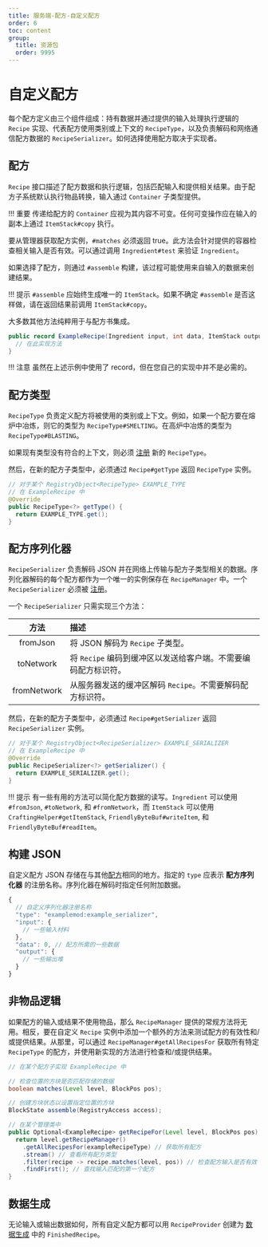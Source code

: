 ```yaml
---
title: 服务端-配方-自定义配方
order: 6
toc: content
group:
  title: 资源包
  order: 9995
---
```

自定义配方
=============

每个配方定义由三个组件组成：持有数据并通过提供的输入处理执行逻辑的 `Recipe` 实现、代表配方使用类别或上下文的 `RecipeType`，以及负责解码和网络通信配方数据的 `RecipeSerializer`。如何选择使用配方取决于实现者。

配方
------

`Recipe` 接口描述了配方数据和执行逻辑，包括匹配输入和提供相关结果。由于配方子系统默认执行物品转换，输入通过 `Container` 子类型提供。

!!! 重要
    传递给配方的 `Container` 应视为其内容不可变。任何可变操作应在输入的副本上通过 `ItemStack#copy` 执行。

要从管理器获取配方实例，`#matches` 必须返回 true。此方法会针对提供的容器检查相关输入是否有效。可以通过调用 `Ingredient#test` 来验证 `Ingredient`。

如果选择了配方，则通过 `#assemble` 构建，该过程可能使用来自输入的数据来创建结果。

!!! 提示
    `#assemble` 应始终生成唯一的 `ItemStack`。如果不确定 `#assemble` 是否这样做，请在返回结果前调用 `ItemStack#copy`。

大多数其他方法纯粹用于与配方书集成。

```java
public record ExampleRecipe(Ingredient input, int data, ItemStack output) implements Recipe<Container> {
  // 在此实现方法
}
```

!!! 注意
    虽然在上述示例中使用了 record，但在您自己的实现中并不是必需的。

配方类型
----------

`RecipeType` 负责定义配方将被使用的类别或上下文。例如，如果一个配方要在熔炉中冶炼，则它的类型为 `RecipeType#SMELTING`。在高炉中冶炼的类型为 `RecipeType#BLASTING`。

如果现有类型没有符合的上下文，则必须 [注册][forge] 新的 `RecipeType`。

然后，在新的配方子类型中，必须通过 `Recipe#getType` 返回 `RecipeType` 实例。

```java
// 对于某个 RegistryObject<RecipeType> EXAMPLE_TYPE
// 在 ExampleRecipe 中
@Override
public RecipeType<?> getType() {
  return EXAMPLE_TYPE.get();
}
```

配方序列化器
----------------

`RecipeSerializer` 负责解码 JSON 并在网络上传输与配方子类型相关的数据。序列化器解码的每个配方都作为一个唯一的实例保存在 `RecipeManager` 中。一个 `RecipeSerializer` 必须被 [注册][forge]。

一个 `RecipeSerializer` 只需实现三个方法：

 方法       | 描述
 :---:      | :---
fromJson    | 将 JSON 解码为 `Recipe` 子类型。
toNetwork   | 将 `Recipe` 编码到缓冲区以发送给客户端。不需要编码配方标识符。
fromNetwork | 从服务器发送的缓冲区解码 `Recipe`。不需要解码配方标识符。

然后，在新的配方子类型中，必须通过 `Recipe#getSerializer` 返回 `RecipeSerializer` 实例。

```java
// 对于某个 RegistryObject<RecipeSerializer> EXAMPLE_SERIALIZER
// 在 ExampleRecipe 中
@Override
public RecipeSerializer<?> getSerializer() {
  return EXAMPLE_SERIALIZER.get();
}
```

!!! 提示
    有一些有用的方法可以简化配方数据的读写。`Ingredient` 可以使用 `#fromJson`, `#toNetwork`, 和 `#fromNetwork`，而 `ItemStack` 可以使用 `CraftingHelper#getItemStack`, `FriendlyByteBuf#writeItem`, 和 `FriendlyByteBuf#readItem`。

构建 JSON
-----------------

自定义配方 JSON 存储在与其他[配方][json]相同的地方。指定的 `type` 应表示 **配方序列化器** 的注册名称。序列化器在解码时指定任何附加数据。

```js
{
  // 自定义序列化器注册名称
  "type": "examplemod:example_serializer",
  "input": {
    // 一些输入材料
  },
  "data": 0, // 配方所需的一些数据
  "output": {
    // 一些输出堆
  }
}
```

非物品逻辑
--------------

如果配方的输入或结果不使用物品，那么 `RecipeManager` 提供的常规方法将无用。相反，要在自定义 `Recipe` 实例中添加一个额外的方法来测试配方的有效性和/或提供结果。从那里，可以通过 `RecipeManager#getAllRecipesFor` 获取所有特定 `RecipeType` 的配方，并使用新实现的方法进行检查和/或提供结果。

```java
// 在某个配方子实现 ExampleRecipe 中

// 检查位置的方块是否匹配存储的数据
boolean matches(Level level, BlockPos pos);

// 创建方块状态以设置指定位置的方块
BlockState assemble(RegistryAccess access);

// 在某个管理类中
public Optional<ExampleRecipe> getRecipeFor(Level level, BlockPos pos) {
  return level.getRecipeManager()
    .getAllRecipesFor(exampleRecipeType) // 获取所有配方
    .stream() // 查看所有配方类型
    .filter(recipe -> recipe.matches(level, pos)) // 检查配方输入是否有效
    .findFirst(); // 查找输入匹配的第一个配方
}
```

数据生成
---------------

无论输入或输出数据如何，所有自定义配方都可以用 `RecipeProvider` 创建为 [数据生成][datagen] 中的 `FinishedRecipe`。

[forge]: ../../../concepts/registries.md#methods-for-registering
[json]: https://minecraft.wiki/w/Recipe#JSON_format
[manager]: ./index.md#recipe-manager
[datagen]: ../../../datagen/server/recipes.md#custom-recipe-serializers